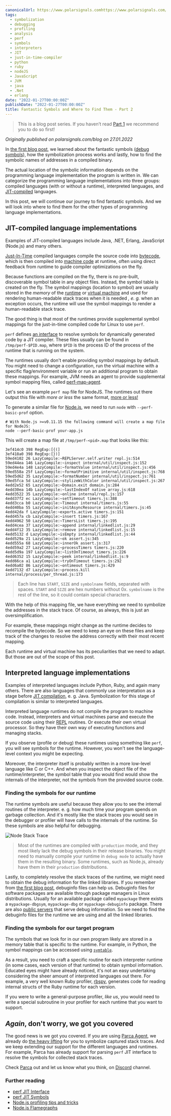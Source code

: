 ```yaml
---
canonicalUrl: https://www.polarsignals.comhttps://www.polarsignals.com/blog/posts/2022/01/27/fantastic-symbols-and-where-to-find-them-part-2
tags:
  - symbolization
  - debugging
  - profiling
  - analysis
  - perf
  - symbols
  - interpreters
  - JIT
  - just-in-time-compiler
  - python
  - ruby
  - nodeJS
  - JavaScript
  - JVM
  - java
  - .Net
  - erlang
date: "2022-01-27T00:00:00Z"
publishDate: "2022-01-27T00:00:00Z"
title: Fantastic Symbols and Where to Find Them - Part 2
---
```


> This is a blog post series. If you haven’t read [Part 1](https://www.polarsignals.com/blog/posts/2022/01/13/fantastic-symbols-and-where-to-find-them) we recommend you to do so first!

_Originally published on polarsignals.com/blog on 27.01.2022_

In [the first blog post](https://www.polarsignals.com/blog/posts/2022/01/13/fantastic-symbols-and-where-to-find-them), we learned about the fantastic symbols ([debug symbols](https://en.wikipedia.org/wiki/Debug_symbol)), how the symbolization process works and lastly, how to find the symbolic names of addresses in a compiled binary.

The actual location of the symbolic information depends on the programming language implementation the program is written in.
We can categorize the programming language implementations into three groups: compiled languages (with or without a runtime), interpreted languages, and [JIT-compiled](https://en.wikipedia.org/wiki/Just-in-time_compilation) languages.

In this post, we will continue our journey to find fantastic symbols. And we will look into where to find them for the other types of programming language implementations.

## JIT-compiled language implementations

Examples of JIT-compiled languages include Java, .NET, Erlang, JavaScript (Node.js) and many others.

[Just-In-Time](https://en.wikipedia.org/wiki/Just-in-time_compilation) compiled languages compile the source code into [bytecode](https://en.wikipedia.org/wiki/Bytecode), which is then compiled into [machine code](https://en.wikipedia.org/wiki/Machine_code) at runtime,
often using direct feedback from runtime to guide compiler optimizations on the fly.

Because functions are compiled on the fly, there is no pre-built, discoverable symbol table in any object files. Instead, the symbol table is created on the fly.
The symbol mappings (location to symbol) are usually stored in the _memory_ of the [runtime](<https://en.wikipedia.org/wiki/Runtime_(program_lifecycle_phase)>) or [virtual machine](https://en.wikipedia.org/wiki/Virtual_machine)
and used for rendering human-readable stack traces when it is needed _, e. g._ when an exception occurs, the runtime will use the symbol mappings to render a human-readable stack trace.

The good thing is that most of the runtimes provide supplemental symbol mappings for the just-in-time compiled code for Linux to use `perf`.

`perf` defines [an interface](https://github.com/torvalds/linux/blob/master/tools/perf/Documentation/jit-interface.txt) to resolve symbols for dynamically generated code by a JIT compiler.
These files usually can be found in `/tmp/perf-$PID.map`, where `$PID` is the process ID of the process of the runtime that is running on the system.

The runtimes usually don't enable providing symbol mappings by default.
You might need to change a configuration, run the virtual machine with a specific flag/environment variable or run an additional program to obtain these mappings.
For example, JVM needs an agent to provide supplemental symbol mapping files, called [perf-map-agent](https://github.com/jvm-profiling-tools/perf-map-agent).

Let's see an example `perf map` file for NodeJS. The runtimes out there output this file with _more or less_ the same format, [more or less!](https://github.com/parca-dev/parca-agent/issues/139)

To generate a similar file for [Node.js](https://en.wikipedia.org/wiki/Node.js), we need to run `node` with `--perf-basic-prof` option.

```shell
# With Node.js >=v0.11.15 the following command will create a map file for NodeJS:
node --perf-basic-prof your-app.js
```

This will create a map file at `/tmp/perf-<pid>.map` that looks like this:

```text
3ef414c0 398 RegExp:[{(]
3ef418a0 398 RegExp:[})]
59ed4102 26 LazyCompile:~REPLServer.self.writer repl.js:514
59ed44ea 146 LazyCompile:~inspect internal/util/inspect.js:152
59ed4e4a 148 LazyCompile:~formatValue internal/util/inspect.js:456
59ed558a 25f LazyCompile:~formatPrimitive internal/util/inspect.js:768
59ed5d62 35 LazyCompile:~formatNumber internal/util/inspect.js:761
59ed5fca 5d LazyCompile:~stylizeWithColor internal/util/inspect.js:267
4edd2e52 65 LazyCompile:~Domain.exit domain.js:284
4edd30ea 14b LazyCompile:~lastIndexOf native array.js:618
4edd3522 35 LazyCompile:~online internal/repl.js:157
4edd37f2 ec LazyCompile:~setTimeout timers.js:388
4edd3cca b0 LazyCompile:~Timeout internal/timers.js:55
4edd40ba 55 LazyCompile:~initAsyncResource internal/timers.js:45
4edd42da f LazyCompile:~exports.active timers.js:151
4edd457a cb LazyCompile:~insert timers.js:167
4edd4962 50 LazyCompile:~TimersList timers.js:195
4edd4cea 37 LazyCompile:~append internal/linkedlist.js:29
4edd4f12 35 LazyCompile:~remove internal/linkedlist.js:15
4edd5132 d LazyCompile:~isEmpty internal/linkedlist.js:44
4edd529a 21 LazyCompile:~ok assert.js:345
4edd555a 68 LazyCompile:~innerOk assert.js:317
4edd59a2 27 LazyCompile:~processTimers timers.js:220
4edd5d9a 197 LazyCompile:~listOnTimeout timers.js:226
4edd6352 15 LazyCompile:~peek internal/linkedlist.js:9
4edd66ca a1 LazyCompile:~tryOnTimeout timers.js:292
4edd6a02 86 LazyCompile:~ontimeout timers.js:429
4edd7132 d7 LazyCompile:~process.kill internal/process/per_thread.js:173
```

> Each line has `START`, `SIZE` and `symbolname` fields, separated with spaces. `START` and `SIZE` are hex numbers without 0x.
> `symbolname` is the rest of the line, so it could contain special characters.

With the help of this mapping file, we have everything we need to symbolize the addresses in the stack trace. Of course, as always, this is just an oversimplification.

For example, these mappings might change as the runtime decides to recompile the bytecode. So we need to keep an eye on these files and keep track of the changes to resolve the address correctly with their most recent mapping.

Each runtime and virtual machine has its peculiarities that we need to adapt. But those are out of the scope of this post.

## Interpreted language implementations

Examples of interpreted languages include Python, Ruby, and again many others.
There are also languages that commonly use interpretation as a stage before [JIT compilation](https://en.wikipedia.org/wiki/Just-in-time_compilation), e. g. Java.
Symbolization for this stage of compilation is similar to interpreted languages.

Interpreted language runtimes do not compile the program to machine code.
Instead, interpreters and virtual machines parse and execute the source code using their [REPL](https://en.wikipedia.org/wiki/Read%E2%80%93eval%E2%80%93print_loop) routines.
Or execute their own virtual processor. So they have their own way of executing functions and managing stacks.

If you observe (profile or debug) these runtimes using something like `perf`,
you will see symbols for the runtime. However, you won't see the language-level context you might be expecting.

Moreover, the interpreter itself is probably written in a more low-level language like C or C++.
And when you inspect the object file of the runtime/interpreter, the symbol table that you would find would show the internals of the interpreter, not the symbols from the provided source code.

### Finding the symbols for our runtime

The runtime symbols are useful because they allow you to see the internal routines of the interpreter. e. g. how much time your program spends on garbage collection.
And it's mostly like the stack traces you would see in the debugger or profiler will have calls to the internals of the runtime.
So these symbols are also helpful for debugging.

![Node Stack Trace](https://www.polarsignals.com/blog/posts/2022/01/node_stack_trace.png)

> Most of the runtimes are compiled with `production` mode, and they most likely lack the debug symbols in their release binaries.
> You might need to manually compile your runtime in `debug mode` to actually have them in the resulting binary.
> Some runtimes, such as Node.js, already have them in their `production` distributions.

Lastly, to completely resolve the stack traces of the runtime, we might need to obtain the debug information for the linked libraries.
If you remember from [the first blog post](/blog/posts/2022/01/13/fantastic-symbols-and-where-to-find-them), debuginfo files can help us.
Debuginfo files for software packages are available through package managers in Linux distributions.
Usually for an available package called `mypackage` there exists a `mypackage-dbgsym`, `mypackage-dbg` or `mypackage-debuginfo` package.
There are also [public servers](https://sourceware.org/elfutils/Debuginfod.html) that serve debug information.
So we need to find the debuginfo files for the runtime we are using and all the linked libraries.

### Finding the symbols for our target program

The symbols that we look for in our own program likely are stored in a memory table that is specific to the runtime.
For example, in Python, the symbol mappings can be accessed using [`symtable`](https://docs.python.org/3/library/symtable.html).

As a result, you need to craft a specific routine for each interpreter runtime (in some cases, each version of that runtime) to obtain symbol information.
Educated eyes might have already noticed, it's not an easy undertaking considering the sheer amount of interpreted languages out there.
For example, a very well known Ruby profiler, [rbspy](https://github.com/rbspy/rbspy/blob/master/ARCHITECTURE.md), generates code for reading internal structs of the Ruby runtime for each version.

If you were to write a general-purpose profiler, _like us_, you would need to write a special subroutine in your profiler for each runtime that you want to support.

## _Again_, don't worry, we got you covered

The good news is we got you covered. If you are using [Parca Agent](https://github.com/parca-dev/parca-agent), we already do [the heavy lifting](https://www.parca.dev/docs/symbolization) for you to symbolize captured stack traces.
And we keep extending our support for the different languages and runtimes.
For example, Parca has already support for parsing `perf` JIT interface to resolve the symbols for collected stack traces.

Check [Parca](https://www.parca.dev/) out and let us know what you think, on [Discord](https://discord.gg/ZgUpYgpzXy) channel.

### Further reading

- [perf JIT Interface](https://github.com/torvalds/linux/blob/master/tools/perf/Documentation/jit-interface.txt)
- [perf JIT Symbols](https://www.brendangregg.com/perf.html#JIT_Symbols)
- [Node.js profiling tips and tricks](https://joyeecheung.github.io/blog/2018/12/31/tips-and-tricks-node-core/)
- [Node.js Flamegraphs](https://www.brendangregg.com/blog/2014-09-17/node-flame-graphs-on-linux.html)
